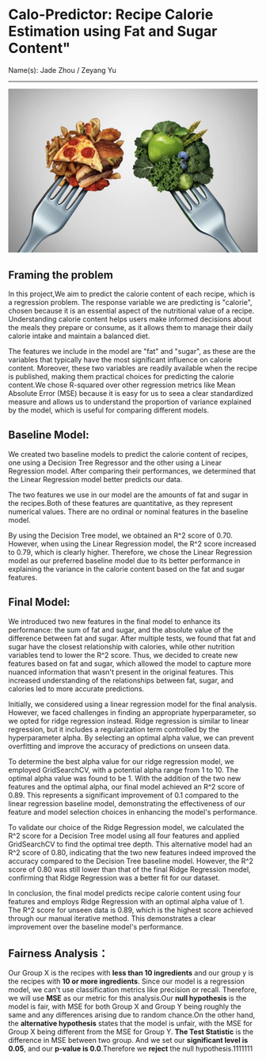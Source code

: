
# Calo-Predictor: Recipe Calorie Estimation using Fat and Sugar Content"

Name(s): Jade Zhou / Zeyang Yu


---
<p align="center">
  <img src="food.JPG" width="550" title="hover text">
</p>

## Framing the problem

In this project,We aim to predict the calorie content of each recipe, which is a regression problem. The response variable we are predicting is "calorie", chosen because it is an essential aspect of the nutritional value of a recipe. Understanding calorie content helps users make informed decisions about the meals they prepare or consume, as it allows them to manage their daily calorie intake and maintain a balanced diet.

The features we include in the model are "fat" and "sugar", as these are the variables that typically have the most significant influence on calorie content. Moreover, these two variables are readily available when the recipe is published, making them practical choices for predicting the calorie content.We chose R-squared over other regression metrics like Mean Absolute Error (MSE) because it is easy for us to seea a clear standardized measure and allows us to understand the proportion of variance explained by the model, which is useful for comparing different models.

##  Baseline Model:

We created two baseline models to predict the calorie content of recipes, one using a Decision Tree Regressor and the other using a Linear Regression model. After comparing their performances, we determined that the Linear Regression model better predicts our data.

The two features we use in our model are the amounts of fat and sugar in the recipes.Both of these features are quantitative, as they represent numerical values. There are no ordinal or nominal features in the baseline model.

By using the Decision Tree model, we obtained an R^2 score of 0.70. However, when using the Linear Regression model, the R^2 score increased to 0.79, which is clearly higher. Therefore, we chose the Linear Regression model as our preferred baseline model due to its better performance in explaining the variance in the calorie content based on the fat and sugar features.

##  Final Model:

We introduced two new features in the final model to enhance its performance: the sum of fat and sugar, and the absolute value of the difference between fat and sugar. After multiple tests, we found that fat and sugar have the closest relationship with calories, while other nutrition variables tend to lower the R^2 score. Thus, we decided to create new features based on fat and sugar, which allowed the model to capture more nuanced information that wasn't present in the original features. This increased understanding of the relationships between fat, sugar, and calories led to more accurate predictions.

Initially, we considered using a linear regression model for the final analysis. However, we faced challenges in finding an appropriate hyperparameter, so we opted for ridge regression instead. Ridge regression is similar to linear regression, but it includes a regularization term controlled by the hyperparameter alpha. By selecting an optimal alpha value, we can prevent overfitting and improve the accuracy of predictions on unseen data.

To determine the best alpha value for our ridge regression model, we employed GridSearchCV, with a potential alpha range from 1 to 10. The optimal alpha value was found to be 1. With the addition of the two new features and the optimal alpha, our final model achieved an R^2 score of 0.89. This represents a significant improvement of 0.1 compared to the linear regression baseline model, demonstrating the effectiveness of our feature and model selection choices in enhancing the model's performance.

To validate our choice of the Ridge Regression model, we calculated the R^2 score for a Decision Tree model using all four features and applied GridSearchCV to find the optimal tree depth. This alternative model had an R^2 score of 0.80, indicating that the two new features indeed improved the accuracy compared to the Decision Tree baseline model. However, the R^2 score of 0.80 was still lower than that of the final Ridge Regression model, confirming that Ridge Regression was a better fit for our dataset.

In conclusion, the final model predicts recipe calorie content using four features and employs Ridge Regression with an optimal alpha value of 1. The R^2 score for unseen data is 0.89, which is the highest score achieved through our manual iterative method. This demonstrates a clear improvement over the baseline model's performance.

## Fairness Analysis：
Our Group X is the recipes with **less than 10 ingredients** and our group y is the recipes with **10 or more ingredients**. Since our model is a regression model, we can't use classification metrics like precision or recall. Therefore, we will use **MSE** as our metric for this analysis.Our **null hypothesis** is the model is fair, with MSE for both Group X and Group Y being roughly the same and any differences arising due to random chance.On the other hand, the **alternative hypothesis** states that the model is unfair, with the MSE for Group X being different from the MSE for Group Y. **The Test Statistic** is the difference in MSE between two group. And we set our **significant level is 0.05**, and our **p-value is 0.0**.Therefore we **reject** the null hypothesis.1111111
